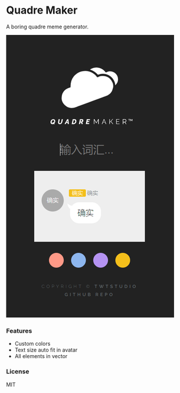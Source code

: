 # Quadre Maker

A boring quadre meme generator.

![Preview](assets/showcase.png "Preview")

### Features
- Custom colors
- Text size auto fit in avatar
- All elements in vector

### License
MIT
